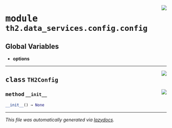 <!-- markdownlint-disable -->

<a href="../../th2/data_services/config/config.py#L0"><img align="right" style="float:right;" src="https://img.shields.io/badge/-source-cccccc?style=flat-square"></a>

# <kbd>module</kbd> `th2.data_services.config.config`




**Global Variables**
---------------
- **options**


---

<a href="../../th2/data_services/config/config.py#L1"><img align="right" style="float:right;" src="https://img.shields.io/badge/-source-cccccc?style=flat-square"></a>

## <kbd>class</kbd> `TH2Config`




<a href="../../th2/data_services/config/config.py#L2"><img align="right" style="float:right;" src="https://img.shields.io/badge/-source-cccccc?style=flat-square"></a>

### <kbd>method</kbd> `__init__`

```python
__init__() → None
```











---

_This file was automatically generated via [lazydocs](https://github.com/ml-tooling/lazydocs)._
